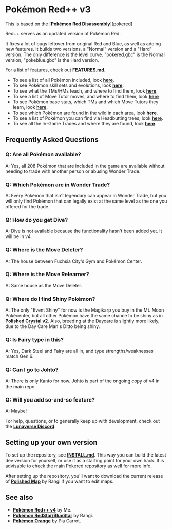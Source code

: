 # Pokémon Red++ v3

This is based on the [**Pokémon Red Disassembly**][pokered]

Red++ serves as an updated version of Pokémon Red.

It fixes a lot of bugs leftover from original Red and Blue, as well as adding new features.
It builds two versions, a "Normal" version and a "Hard" version. The only difference is the level curve.
"pokered.gbc" is the Normal version, "pokeblue.gbc" is the Hard version.

For a list of features, check out [**FEATURES.md**](FEATURES.md).

* To see a list of all Pokémon included, look [**here**](constants/pokemon_constants.asm).
* To see Pokémon skill sets and evolutions, look [**here**](data/evos_moves.asm).
* To see what the TMs/HMs teach, and where to find them, look [**here**](data/tms.asm).
* To see a list of Move Tutor moves, and where to find them, look [**here**](data/move_tutors.asm)
* To see Pokémon base stats, which TMs and which Move Tutors they learn, look [**here**](data/baseStats/).
* To see which Pokémon are found in the wild in each area, look [**here**](data/wildPokemon/).
* To see a list of Pokémon you can find via Headbutting trees, look [**here**](data/wildPokemon/tree_mons.asm).
* To see all the In-Game Trades and where they are found, look [**here**](data/trades.asm).



## Frequently Asked Questions

### Q: Are all Pokémon available?
A: Yes, all 208 Pokémon that are included in the game are available without needing to trade with another person or abusing Wonder Trade.

### Q: Which Pokémon are in Wonder Trade?
A: Every Pokémon that isn't legendary can appear in Wonder Trade, but you will only find Pokémon that can legally exist at the same level as the one you offered for the trade.

### Q: How do you get Dive?
A: Dive is not available because the functionality hasn't been added yet. It will be in v4.

### Q: Where is the Move Deleter?
A: The house between Fuchsia City's Gym and Pokémon Center.

### Q: Where is the Move Relearner?
A: Same house as the Move Deleter.

### Q: Where do I find Shiny Pokémon?
A: The only "Event Shiny" for now is the Magikarp you buy in the Mt. Moon Pokécenter, but all other Pokémon have the same chance to be shiny as in [**Polished Crystal v2**][polished]. Also, breeding at the Daycare is slightly more likely, due to the Day Care Man's Ditto being shiny.

### Q: Is Fairy type in this?
A: Yes, Dark Steel and Fairy are all in, and type strengths/weaknesses match Gen 6.

### Q: Can I go to Johto?
A: There is only Kanto for now. Johto is part of the ongoing copy of v4 in the main repo.

### Q: Will you add so-and-so feature?
A: Maybe!


For help, questions, or to generally keep up with development, check out the [**Lunaverse Discord**][lunaverse].



## Setting up your own version

To set up the repository, see [**INSTALL.md**](INSTALL.md). This way you can build the latest dev version for yourself, or use it as a starting point for your own hack.
It is advisable to check the main Pokered repository as well for more info.

After setting up the repository, you'll want to download the current release of [**Polished Map**][polishedmap] by Rangi if you want to edit maps.



## See also

* [**Pokémon Red++ v4**][redplusplus] by Me.
* [**Pokémon RedStar/BlueStar**][redstarbluestar] by Rangi.
* [**Pokémon Orange**][orange] by Pia Carrot.



[polished]: http://github.com/rangi42/polishedcrystal
[polishedmap]: https://github.com/rangi42/polished-map
[redplusplus]: https://github.com/TheFakeMateo/RedPlusPlus
[redstarbluestar]: https://github.com/Rangi42/redstarbluestar
[orange]: https://github.com/PiaCarrot/pokeorange
[lunaverse]: https://discord.gg/SQwkd7r
